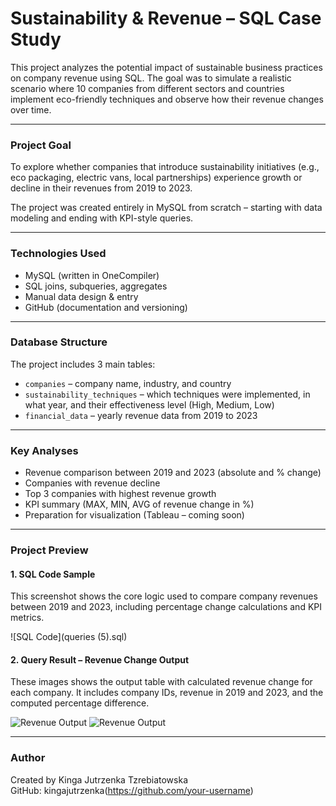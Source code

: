 # Sustainability & Revenue – SQL Case Study

This project analyzes the potential impact of sustainable business practices on company revenue using SQL. The goal was to simulate a realistic scenario where 10 companies from different sectors and countries implement eco-friendly techniques and observe how their revenue changes over time.

---

### Project Goal

To explore whether companies that introduce sustainability initiatives (e.g., eco packaging, electric vans, local partnerships) experience growth or decline in their revenues from 2019 to 2023.

The project was created entirely in MySQL from scratch – starting with data modeling and ending with KPI-style queries.

---

### Technologies Used

- MySQL (written in OneCompiler)
- SQL joins, subqueries, aggregates
- Manual data design & entry
- GitHub (documentation and versioning)

---

### Database Structure

The project includes 3 main tables:

- `companies` – company name, industry, and country
- `sustainability_techniques` – which techniques were implemented, in what year, and their effectiveness level (High, Medium, Low)
- `financial_data` – yearly revenue data from 2019 to 2023

---

### Key Analyses

- Revenue comparison between 2019 and 2023 (absolute and % change)
- Companies with revenue decline
- Top 3 companies with highest revenue growth
- KPI summary (MAX, MIN, AVG of revenue change in %)
- Preparation for visualization (Tableau – coming soon)

---

### Project Preview

#### 1. SQL Code Sample

This screenshot shows the core logic used to compare company revenues between 2019 and 2023, including percentage change calculations and KPI metrics.

![SQL Code](queries (5).sql)

#### 2. Query Result – Revenue Change Output

These images shows the output table with calculated revenue change for each company. It includes company IDs, revenue in 2019 and 2023, and the computed percentage difference.

![Revenue Output](o1.png)
![Revenue Output](o2.png)

---

### Author

Created by Kinga Jutrzenka Tzrebiatowska  
GitHub: kingajutrzenka(https://github.com/your-username)
